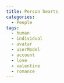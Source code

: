 ```yaml
---
title: Person hearts
categories:
  - People
tags:
  - human
  - individual
  - avatar
  - userModel
  - account
  - love
  - valentine
  - romance
---
```

